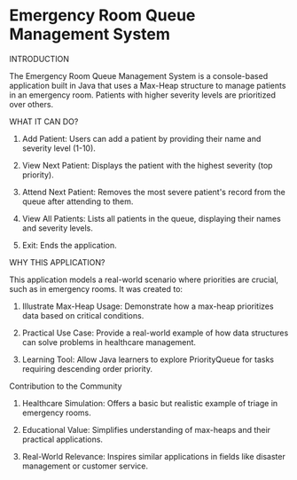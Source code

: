 # Emergency Room Queue Management System

INTRODUCTION 

The Emergency Room Queue Management System is a console-based application built in Java that uses a Max-Heap structure to manage patients in an emergency room. Patients with higher severity levels are prioritized over others.

WHAT IT CAN DO?

1. Add Patient: Users can add a patient by providing their name and severity level (1-10).
2. View Next Patient: Displays the patient with the highest severity (top priority).
 
3. Attend Next Patient: Removes the most severe patient's record from the queue after attending to them.

4. View All Patients: Lists all patients in the queue, displaying their names and severity levels.

5. Exit: Ends the application.

WHY THIS APPLICATION?

This application models a real-world scenario where priorities are crucial, such as in emergency rooms. It was created to:

1. Illustrate Max-Heap Usage: Demonstrate how a max-heap prioritizes data based on critical conditions.

2. Practical Use Case: Provide a real-world example of how data structures can solve problems in healthcare management.

3. Learning Tool: Allow Java learners to explore PriorityQueue for tasks requiring descending order priority.

Contribution to the Community

1. Healthcare Simulation: Offers a basic but realistic example of triage in emergency rooms.

2. Educational Value: Simplifies understanding of max-heaps and their practical applications.

3. Real-World Relevance: Inspires similar applications in fields like disaster management or customer service.
